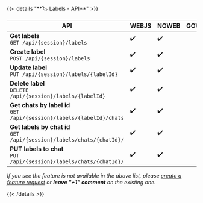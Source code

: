 <div></div>
{{< details "**🏷️ Labels - API**" >}}

| **API**                                                                  | WEBJS | NOWEB | GOWS |
|--------------------------------------------------------------------------|-------|-------|:-----|
| **Get labels**<br>`GET /api/{session}/labels`                            | ✔️    | ✔️    |      |
| **Create label**<br>`POST /api/{session}/labels`                         | ✔️    | ✔️    |      |
| **Update label**<br>`PUT /api/{session}/labels/{labelId}`                | ✔️    | ✔️    |      |
| **Delete label**<br>`DELETE /api/{session}/labels/{labelId}`             | ✔️    | ✔️    |      |
| **Get chats by label id**<br>`GET /api/{session}/labels/{labelId}/chats` | ✔️    | ✔️    |      |
| **Get labels by chat id**<br>`GET /api/{session}/labels/chats/{chatId}/` | ✔️    | ✔️    |      |
| **PUT labels to chat**<br>`PUT /api/{session}/labels/chats/{chatId}/`    | ✔️    | ✔️    |      |

_If you see the feature is not available in the above list, please [create a feature request](https://github.com/devlikeapro/waha/issues/new/choose) or **leave "+1" comment** on the existing one._

{{< /details >}}
